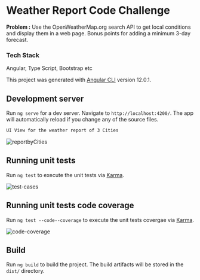 # Weather Report Code Challenge 

**Problem :**
 Use the OpenWeatherMap.org search API to get local conditions and display them in a web page.  Bonus points for adding a minimum 3-day forecast.

### Tech Stack

Angular, Type Script, Bootstrap etc

This project was generated with [Angular CLI](https://github.com/angular/angular-cli) version 12.0.1.

## Development server

Run `ng serve` for a dev server. Navigate to `http://localhost:4200/`. The app will automatically reload if you change any of the source files.

```sh
UI View for the weather report of 3 Cities
```
![reportbyCities](https://user-images.githubusercontent.com/53008196/142248238-cf778f2f-a3b9-4164-94e6-5df8f57c2c29.JPG)


## Running unit tests

Run `ng test` to execute the unit tests via [Karma](https://karma-runner.github.io).

![test-cases](https://user-images.githubusercontent.com/53008196/142248320-467b9534-2432-4f13-b2b9-a750db757936.JPG)

## Running unit tests code coverage

Run `ng test --code--coverage` to execute the unit tests covergae via [Karma](https://karma-runner.github.io).

![code-coverage](https://user-images.githubusercontent.com/53008196/142248379-137bd033-3081-4525-a5ff-7edc4eaba974.JPG)

## Build

Run `ng build` to build the project. The build artifacts will be stored in the `dist/` directory.

